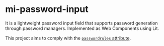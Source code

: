 # mi-password-input

It is a lightweight password input field that supports password generation through password managers.
Implemented as Web Components using Lit.

This project aims to comply with the [`passwordrules` attribute](https://github.com/whatwg/html/issues/3518).

